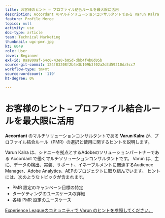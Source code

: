 ```yaml
---
title: お客様のヒント – プロファイル結合ルールを最大限に活用
description: Accordant のマルチソリューションコンサルタントである Varun Kalra が、プロファイル結合ルール（PMR）の選択と使用に関するヒントを説明します。
feature: Profile Merge
topics: null
activity: use
doc-type: article
team: Technical Marketing
thumbnail: ugc-pmr.jpg
kt: 6049
role: User
level: Beginner
exl-id: 8aa800af-64c0-43e0-b05d-dbb4f4b0d05b
source-git-commit: 124f03208f2b4e3b109b3f02a2d3d59210da5cc7
workflow-type: tm+mt
source-wordcount: '119'
ht-degree: 0%

---
```


# お客様のヒント – プロファイル結合ルールを最大限に活用

**Accordant** のマルチソリューションコンサルタントである **Varun Kalra** が、プロファイル結合ルール（PMR）の選択と使用に関するヒントを説明します。

Varun Kalra は、シドニーを拠点とするAdobeのソリューションパートナーである Accordant で働くマルチソリューションコンサルタントです。 Varun は、主に、データの検出、実装、サポート、イネーブルメントに関連するAudience Manager、Adobe Analytics、AEPのプロジェクトに取り組んでいます。 ヒントには、次のようなトピックが含まれます。

* PMR 設定のキャンペーン目標の特定
* ターゲティングのユースケースの詳細
* 各種 PMR 設定のユースケース

[Experience Leagueのコミュニティで Varun のヒントを参照してください。](https://experienceleaguecommunities.adobe.com/t5/adobe-audience-manager-blogs/getting-the-most-out-of-profile-merge-rules-tips-tricks-and/ba-p/372248?profile.language=ja)
